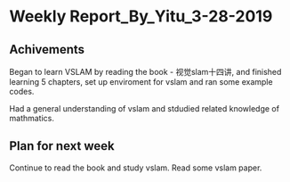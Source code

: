 Weekly Report_By_Yitu_3-28-2019
===========================
Achivements
----------------------
Began to learn VSLAM by reading the book - 视觉slam十四讲, and finished learning 5 chapters, set up enviroment for vslam and ran some example codes.

Had a general understanding of vslam and stdudied related knowledge of mathmatics.

Plan for next week
---------------------
Continue to read the book and study vslam.
Read some vslam paper.
